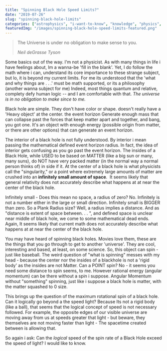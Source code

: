 ```yaml
---
title: "Spinning Black Hole Speed Limits?"
date: "2019-07-26"
slug: "spinning-black-hole-limits"
categories: ["astrophysics", "i-want-to-know", "knowledge", "physics", "science", "just-thinking"]
featuredImg: "/images/spinning-black-hole-speed-limits-featured.png"
---
```


<!-- wp:quote -->
<blockquote class="wp-block-quote"><p>The Universe is under no obligation to make sense to you.</p><cite>Neil deGrasse Tyson<br></cite></blockquote>
<!-- /wp:quote -->

<!-- wp:paragraph {"dropCap":true} -->
<p class="has-drop-cap">Some basics out of the way.  I'm not a physicist. As with many things in life i have feelings about, Im a wanna-be 'fill in the blank'.  Yet, I do follow the math where i can, understand its core importance to these strange subject, but lo, it is beyond my current limits.  For me its understood that the 'what and why things are . . .' must be math supported, or its a philosophy (another wanna subject for me) Indeed, most things quantum and relative, complety defy human logic -- and I am comfortable with that. <em> The universe is in no obligation to make since to me.</em></p>
<!-- /wp:paragraph -->

<!-- wp:paragraph {"dropCap":true} -->
<p class="has-drop-cap">Black hole are simple. They don't have color or shape. doesn't really have a 'Heavy object' at the center. the event horizon   Generate enough mass that can collapse past the forces that keep matter apart and together, and bang, you got one. It's an object with enough energy (possible origin from matter, or there are other options) that can generate an event horizon. </p>
<!-- /wp:paragraph -->

<!-- wp:paragraph {"dropCap":true} -->
<p class="has-drop-cap">The interior of a black hole is not fully understood. By interior i mean passing the mathematical defined event horizon radius. In fact, the idea of interior gets confusing as you go past the event horizon.  The insides of a Black Hole, while USED to be based on MATTER (like a big sun or many, many suns), do NOT have very packed matter (in the normal way a normal person thinks of) in side if it.  At the center of a black hole is what physicists call the "singularity," or a point where extremely large amounts of matter are crushed into an<strong> infinitely small amount of space</strong>.&nbsp; It seems likely that general relativity does not accurately describe what happens at at near the center of the black hole.</p>
<!-- /wp:paragraph -->

<!-- wp:paragraph {"dropCap":true} -->
<p class="has-drop-cap">Infinitely small - Does this mean no space, a radius of zero? No. Infinitely is not a number either in the large or small direction. Infinitely small is BIGGER than zero.  So a Plank Radius size?   Well, a radius implies a distance. And as  "distance is extent of space between. . . ", and defined space is unclear near middle of  black hole, we come to some mathematical dead ends. Again,  It seems likely that current math does not accurately describe what happens at at near the center of the black hole.</p>
<!-- /wp:paragraph -->

<!-- wp:paragraph {"dropCap":true} -->
<p class="has-drop-cap">You may have heard of spinning black holes.  Movies love them, these are the things that you go through to get to another 'universe'.  They are cool, interesting and based, at least, on some science.  So, this object can spin - just like baseball. The weird question of "what is spinning" messes with my head - because the center nor the insides of a blackhole is not a 'rigid body' as the insides are not Matter.  Can a POINT spin?  No - it seems you need some distance to spin seems, to me. However rational energy (angular momentum)  can be there without a spin i suppose.  Angular Momentum without "something" spinning, just like i suppose a black hole is matter, with the matter squashed to 0 size. </p>
<!-- /wp:paragraph -->

<!-- wp:paragraph {"dropCap":true} -->
<p class="has-drop-cap">This brings up the question of the maximum rotational spin of a black hole. Can it logically go beyond a the speed light?  Because Its not a rigid body (like a ball), that seems that the logical concept of speed is not necessary followed.  For example, the opposite edges of our visible universe are moving away from us at speeds greater that light - but beware, they themselves are not moving faster than light - The spacetime created between is allowing that. </p>
<!-- /wp:paragraph -->

<!-- wp:paragraph {"dropCap":true,"fontSize":"medium"} -->
<p class="has-drop-cap has-medium-font-size">So again i ask: Can the <em>logical </em>speed of the spin rate of a Black Hole exceed the speed of light?  I would like to know.</p>
<!-- /wp:paragraph -->

